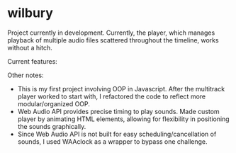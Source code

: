 wilbury
=======
Project currently in development. Currently, the player, which manages playback of multiple audio files scattered throughout the timeline, works without a hitch.

Current features:

Other notes:
- This is my first project involving OOP in Javascript. After the multitrack player worked to start with, I refactored the code to reflect more modular/organized OOP.
- Web Audio API provides precise timing to play sounds. Made custom player by animating HTML elements, allowing for flexibility in positioning the sounds graphically.
- Since Web Audio API is not built for easy scheduling/cancellation of sounds, I used WAAclock as a wrapper to bypass one challenge.